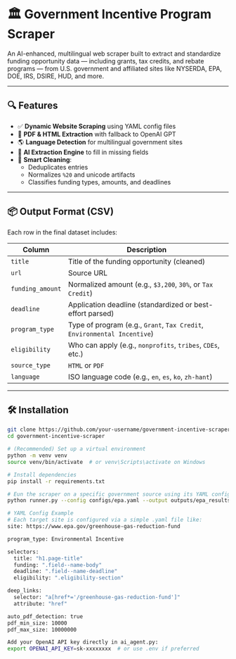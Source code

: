 # 🏛️ Government Incentive Program Scraper

An AI-enhanced, multilingual web scraper built to extract and standardize funding opportunity data — including grants, tax credits, and rebate programs — from U.S. government and affiliated sites like NYSERDA, EPA, DOE, IRS, DSIRE, HUD, and more.

---

## 🔍 Features

- ✅ **Dynamic Website Scraping** using YAML config files  
- 📄 **PDF & HTML Extraction** with fallback to OpenAI GPT  
- 🌎 **Language Detection** for multilingual government sites  
- 🧠 **AI Extraction Engine** to fill in missing fields  
- 🧼 **Smart Cleaning**: 
  - Deduplicates entries
  - Normalizes `%20` and unicode artifacts
  - Classifies funding types, amounts, and deadlines

---

## 📦 Output Format (CSV)

Each row in the final dataset includes:

| Column           | Description                                                                 |
|------------------|-----------------------------------------------------------------------------|
| `title`          | Title of the funding opportunity (cleaned)                                 |
| `url`            | Source URL                                                                  |
| `funding_amount` | Normalized amount (e.g., `$3,200`, `30%`, or `Tax Credit`)                 |
| `deadline`       | Application deadline (standardized or best-effort parsed)                  |
| `program_type`   | Type of program (e.g., `Grant`, `Tax Credit`, `Environmental Incentive`)   |
| `eligibility`    | Who can apply (e.g., `nonprofits`, `tribes`, `CDEs`, etc.)                 |
| `source_type`    | `HTML` or `PDF`                                                             |
| `language`       | ISO language code (e.g., `en`, `es`, `ko`, `zh-hant`)                      |

---

## 🛠️ Installation

```bash
git clone https://github.com/your-username/government-incentive-scraper.git
cd government-incentive-scraper

# (Recommended) Set up a virtual environment
python -m venv venv
source venv/bin/activate  # or venv\Scripts\activate on Windows

# Install dependencies
pip install -r requirements.txt

# Eun the scraper on a specific government source using its YAML config file:
python runner.py --config configs/epa.yaml --output outputs/epa_results.csv

# YAML Config Example
# Each target site is configured via a simple .yaml file like:
site: https://www.epa.gov/greenhouse-gas-reduction-fund

program_type: Environmental Incentive

selectors:
  title: "h1.page-title"
  funding: ".field--name-body"
  deadline: ".field--name-deadline"
  eligibility: ".eligibility-section"

deep_links:
  selector: "a[href*='/greenhouse-gas-reduction-fund']"
  attribute: "href"

auto_pdf_detection: true
pdf_min_size: 10000
pdf_max_size: 10000000

Add your OpenAI API key directly in ai_agent.py:
export OPENAI_API_KEY=sk-xxxxxxxx  # or use .env if preferred
